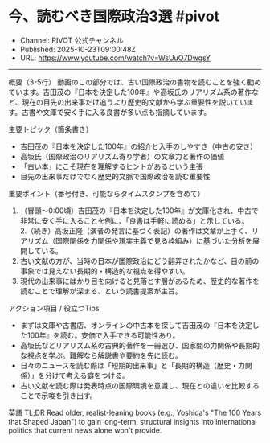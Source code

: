 # 今、読むべき国際政治3選 #pivot

- Channel: PIVOT 公式チャンネル
- Published: 2025-10-23T09:00:48Z
- URL: https://www.youtube.com/watch?v=WsUuO7DwgsY

---

概要（3-5行）
動画のこの部分では、古い国際政治の書物を読むことを強く勧めています。吉田茂の『日本を決定した100年』や高坂氏のリアリズム系の著作など、現在の目先の出来事だけ追うより歴史的文献から学ぶ重要性を説いています。古書や文庫で安く手に入る良書が多い点も指摘しています。

主要トピック（箇条書き）
- 吉田茂の『日本を決定した100年』の紹介と入手のしやすさ（中古の安さ）
- 高坂氏（国際政治のリアリズム寄り学者）の文章力と著作の価値
- 「古い本」にこそ現在を理解するヒントがあるという主張
- 目先の出来事だけでなく歴史的文脈で国際政治を読む重要性

重要ポイント（番号付き、可能ならタイムスタンプを含めて）
1. （冒頭〜0:00頃）吉田茂の『日本を決定した100年』が文庫化され、中古で非常に安く手に入ることを例に、「良書は手軽に読める」と示している。  
2.（続き）高坂正隆（演者の発言に基づく表記）の著作は文章が上手く、リアリズム（国際関係を力関係や現実主義で見る枠組み）に基づいた分析を展開している。  
3. 古い文献の方が、当時の日本が国際政治にどう翻弄されたかなど、目の前の事象では見えない長期的・構造的な視点を得やすい。  
4. 現代の出来事にばかり目を向けると見落とす層があるため、歴史的な著作を読むことで理解が深まる、という読書提案が主旨。

アクション項目 / 役立つTips
- まずは文庫や古書店、オンラインの中古本を探して吉田茂の『日本を決定した100年』を読む。安価で入手できる可能性あり。  
- 高坂氏などリアリズム系の古典的著作を一冊選び、国家間の力関係や長期的な視点を学ぶ。難解なら解説書や要約を先に読む。  
- 日々のニュースを読む際は「短期的出来事」と「長期的構造（歴史・力関係）」を分けて考える癖をつける。  
- 古い文献を読む際は発表時点の国際環境を意識し、現在との違いを比較することで示唆を引き出す。

英語 TL;DR
Read older, realist-leaning books (e.g., Yoshida's "The 100 Years that Shaped Japan") to gain long-term, structural insights into international politics that current news alone won't provide.
